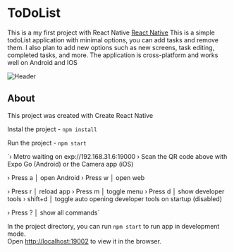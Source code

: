 

# ToDoList

This is a my first project with React Native [React Native](https://reactnative.dev/) This is a simple todoList application with minimal options, you can add tasks and remove them. I also plan to add new options such as new screens, task editing, completed tasks, and more. The application is cross-platform and works well on Android and IOS

![Header](https://github.com/allexz10/allexz10/blob/main/assets/RN-toDoList.gif)



## About

This project was created with Create React Native

Instal the project - `npm install`

Run the project - `npm start`

`› Metro waiting on exp://192.168.31.6:19000
› Scan the QR code above with Expo Go (Android) or the Camera app (iOS)

› Press a │ open Android
› Press w │ open web

› Press r │ reload app
› Press m │ toggle menu
› Press d │ show developer tools
› shift+d │ toggle auto opening developer tools on startup (disabled)

› Press ? │ show all commands`


In the project directory, you can run `npm start` to run app in development mode.<br>
Open [http://localhost:19002](http://localhost:19002) to view it in the browser.
